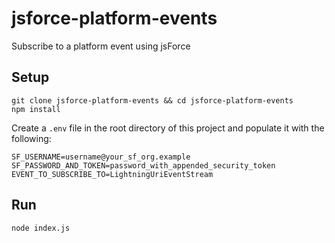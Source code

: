 # jsforce-platform-events

Subscribe to a platform event using jsForce

## Setup

```
git clone jsforce-platform-events && cd jsforce-platform-events
npm install
```

Create a `.env` file in the root directory of this project and populate it with the following:

```
SF_USERNAME=username@your_sf_org.example
SF_PASSWORD_AND_TOKEN=password_with_appended_security_token
EVENT_TO_SUBSCRIBE_TO=LightningUriEventStream
```

## Run

```
node index.js
```
